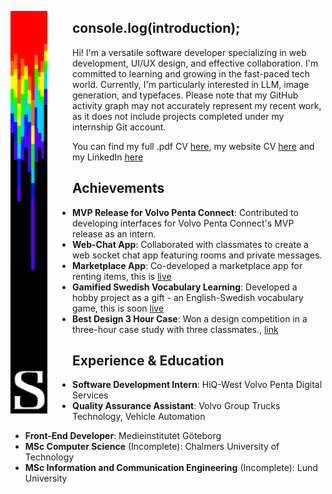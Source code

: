 <p align="center">
  <img alt="YOUR-ALT-TEXT" src="/bar777.png" width="59px" align="left" style="padding-right: 40px">
  
  ## console.log(introduction);
  >
   Hi! I'm a versatile software developer specializing in web development, UI/UX design, and effective collaboration. I'm committed to learning and growing in the fast-paced tech world. Currently, I'm particularly interested in LLM, image generation, and typefaces.
   Please note that my GitHub activity graph may not accurately represent my recent work, as it does not include projects completed under my internship Git account.
  > 
  You can find my full .pdf CV [here](/CV%202024.pdf), my website CV [here](https://vacannot.github.io/CV/) and my LinkedIn [here](https://www.linkedin.com/in/simon-e-51a54b80/)

## Achievements

- **MVP Release for Volvo Penta Connect**: Contributed to developing interfaces for Volvo Penta Connect's MVP release as an intern.
- **Web-Chat App**: Collaborated with classmates to create a web socket chat app featuring rooms and private messages.
- **Marketplace App**: Co-developed a marketplace app for renting items, this is [live](https://pinkrent-6a7wj2g2l-vacannot.vercel.app/)
- **Gamified Swedish Vocabulary Learning**: Developed a hobby project as a gift - an English-Swedish vocabulary game, this is soon [live](https://swetree.vercel.app/)
- **Best Design 3 Hour Case**: Won a design competition in a three-hour case study with three classmates., [link](https://www.linkedin.com/posts/simon-e-51a54b80_also-happy-to-announce-that-i-together-with-activity-6975186898801631232-9xks)

## Experience & Education

- **Software Development Intern**: HiQ-West Volvo Penta Digital Services
- **Quality Assurance Assistant**: Volvo Group Trucks Technology, Vehicle Automation
  >
- **Front-End Developer**: Medieinstitutet Göteborg
- **MSc Computer Science** (Incomplete): Chalmers University of Technology
- **MSc Information and Communication Engineering** (Incomplete): Lund University

</p>
